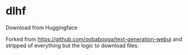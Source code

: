 # dlhf
Download from Huggingface

Forked from https://github.com/oobabooga/text-generation-webui and stripped of everything but the logic to download files.
